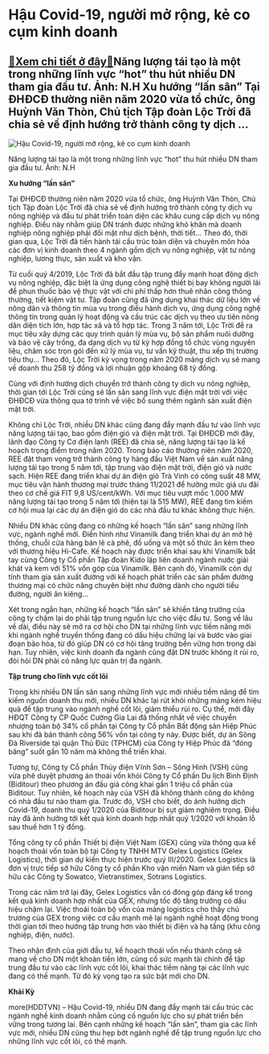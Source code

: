 Hậu Covid-19, người mở rộng, kẻ co cụm kinh doanh
=================================================

[:gift:Xem chi tiết ở đây:gift:](https://hddtvn.com/hau-covid-19-nguoi-mo-rong-ke-co-cum-kinh-doanh/)Năng lượng tái tạo là một trong những lĩnh vực “hot” thu hút nhiều DN tham gia đầu tư. Ảnh: N.H Xu hướng “lấn sân” Tại ĐHĐCĐ thường niên năm 2020 vừa tổ chức, ông Huỳnh Văn Thòn, Chủ tịch Tập đoàn Lộc Trời đã chia sẻ về định hướng trở thành công ty dịch …
---------------------------------------------------------------------------------------------------------------------------------------------------------------------------------------------------------------------------------------------------------------





![Hậu Covid-19, người mở rộng, kẻ co cụm kinh doanh](https://haiquanonline.com.vn/stores/news_dataimages/anhnd/072020/16/18/in_article/1935_5-3323_IMG_6768.jpg?rt=20200717075137 "Năng lượng tái tạo là một trong những lĩnh vực ")


Năng lượng tái tạo là một trong những lĩnh vực “hot” thu hút nhiều DN tham gia đầu tư. Ảnh: N.H



**Xu hướng “lấn sân”**


Tại ĐHĐCĐ thường niên năm 2020 vừa tổ chức, ông Huỳnh Văn Thòn, Chủ tịch Tập đoàn Lộc Trời đã chia sẻ về định hướng trở thành công ty dịch vụ nông nghiệp và đầu tư phát triển toàn diện các khâu cung cấp dịch vụ nông nghiệp. Điều này nhằm giúp DN tránh được những khó khăn mà doanh nghiệp nông nghiệp phải đối mặt như dịch bệnh, thời tiết… Theo đó, thời gian qua, Lộc Trời đã tiến hành tái cấu trúc toàn diện và chuyên môn hóa các đơn vị kinh doanh theo 4 ngành gồm dịch vụ nông nghiệp, vật tư nông nghiệp, lương thực, sản xuất và kho vận.


Từ cuối quý 4/2019, Lộc Trời đã bắt đầu tập trung đẩy mạnh hoạt động dịch vụ nông nghiệp, đặc biệt là ứng dụng công nghệ thiết bị bay không người lái để phun thuốc bảo vệ thực vật với chi phí thấp hơn thuê nhân công thông thường, tiết kiệm vật tư. Tập đoàn cũng đã ứng dụng khai thác dữ liệu lớn về nông dân và thông tin mùa vụ trong điều hành dịch vụ, ứng dụng công nghệ thông tin trong quản lý hoạt động và cấu trúc các dịch vụ theo ưu tiên nông dân diện tích lớn, hợp tác xã và tổ hợp tác. Trong 3 năm tới, Lộc Trời đề ra mục tiêu xây dựng các quy trình quản lý mùa vụ, bộ sản phẩm nuôi dưỡng và bảo vệ cây trồng, đa dạng dịch vụ từ ký hợp đồng tổ chức vùng nguyên liệu, chăm sóc trọn gói đến xử lý mùa vụ, tư vấn kỹ thuật, thu xếp thị trường tiêu thụ… Theo đó, Lộc Trời kỳ vọng trong năm 2020 mảng dịch vụ sẽ mang về doanh thu 258 tỷ đồng và lợi nhuận gộp khoảng 68 tỷ đồng.


Cùng với định hướng dịch chuyển trở thành công ty dịch vụ nông nghiệp, thời gian tới Lộc Trời cũng sẽ lấn sân sang lĩnh vực điện mặt trời với việc ĐHĐCĐ vừa thông qua tờ trình về việc bổ sung thêm ngành sản xuất điện mặt trời.


Không chỉ Lộc Trời, nhiều DN khác cũng đang đẩy mạnh đầu tư vào lĩnh vực năng lượng tái tạo, bao gồm điện gió và điện mặt trời. Tại ĐHĐCĐ mới đây, lãnh đạo Công ty Cơ điện lạnh (REE) đã chia sẻ, năng lượng tái tạo là kế hoạch trọng điểm trong năm 2020. Trong báo cáo thường niên năm 2020, REE đặt tham vọng trở thành công ty hàng đầu Việt Nam về sản xuất năng lượng tái tạo trong 5 năm tới, tập trung vào điện mặt trời, điện gió và nước sạch. Hiện REE đang triển khai dự án điện gió Trà Vinh có công suất 48 MW, mục tiêu vận hành thương mại trước tháng 11/2021 để hưởng mức giá ưu đãi theo cơ chế giá FIT 9,8 US/cent/kWh. Với mục tiêu vượt mốc 1.000 MW năng lượng tái tạo trong 5 năm tới (hiện tại là 515 MW), REE đang tìm kiếm cơ hội mua lại các dự án điện gió do các nhà đầu tư khác không thực hiện.


Nhiều DN khác cũng đang có những kế hoạch “lấn sân” sang những lĩnh vực, ngành nghề mới. Điển hình như Vinamilk đang triển khai dự án mở hệ thống, chuỗi cửa hàng bán lẻ cà phê, đồ uống và một số thức ăn kèm theo với thương hiệu Hi-Cafe. Kế hoạch này được triển khai sau khi Vinamilk bắt tay cùng Công ty Cổ phần Tập đoàn Kido lập liên doanh ngành nước giải khát và kem với 51% vốn góp của Vinamilk. Bên cạnh đó, Vinamilk còn dự tính tham gia sản xuất đường với kế hoạch phát triển các sản phẩm đường thương mại có chức năng chuyên biệt như đường dành cho người tiểu đường, người ăn kiêng…


Xét trong ngắn hạn, những kế hoạch “lấn sân” sẽ khiến tăng trưởng của công ty chậm lại do phải tập trung nguồn lực cho việc đầu tư. Song về lâu về dài, điều này sẽ mở ra cơ hội cho DN tại những lĩnh vực tiềm năng mới khi ngành nghề truyền thống đang có dấu hiệu chững lại và bước vào giai đoạn bão hòa, từ đó giúp DN có cơ hội tăng trưởng bền vững hơn trong dài hạn. Tuy nhiên, việc kinh doanh đa ngành cũng đặt DN trước không ít rủi ro, đòi hỏi DN phải có năng lực quản trị đa ngành.


**Tập trung cho lĩnh vực cốt lõi**


Trong khi nhiều DN lấn sân sang những lĩnh vực mới nhiều tiềm năng để tìm kiếm nguồn doanh thu mới, nhiều DN khác lại rút khỏi những mảng kém hiệu quả để tập trung vào ngành nghề cốt lõi, giảm thiểu rủi ro. Cụ thể, mới đây HĐQT Công ty CP Quốc Cường Gia Lai đã thống nhất về việc chuyển nhượng toàn bộ 34% cổ phần tại Công ty Cổ phần Bất động sản Hiệp Phúc sau khi đã bán thành công 56% vốn tại công ty này. Được biết, dự án Sông Đà Riverside tại quận Thủ Đức (TPHCM) của Công ty Hiệp Phúc đã “đóng băng” suốt gần 10 năm mà không thể triển khai.


Tương tự, Công ty Cổ phần Thủy điện Vĩnh Sơn – Sông Hinh (VSH) cũng vừa phê duyệt phương án thoái vốn khỏi Công ty Cổ phần Du lịch Bình Định (Biditour) theo phương án đấu giá công khai gần 1 triệu cổ phần của Biditour. Tuy nhiên, kế hoạch này của VSH đã không thành công do không có nhà đầu tư nào tham gia. Trước đó, VSH cho biết, do ảnh hưởng dịch Covid-19, doanh thu quý 1/2020 của Biditour bị sụt giảm nghiêm trọng. Điều này đã ảnh hưởng tới kết quả kinh doanh hợp nhất quý 1/2020 với khoản lỗ sau thuế hơn 1 tỷ đồng.


Tổng công ty cổ phần Thiết bị điện Việt Nam (GEX) cũng vừa thông qua kế hoạch thoái vốn toàn bộ tại Công ty TNHH MTV Gelex Logistics (Gelex Logistics), thời gian dự kiến thực hiện trước quý III/2020. Gelex Logistics là đơn vị trực tiếp sở hữu Công ty cổ phần Kho vận miền Nam và gián tiếp sở hữu các Công ty Sowatco, Vietranstimex, Sotrans Logistics.


Trong các năm trở lại đây, Gelex Logistics vẫn có đóng góp đáng kể trong kết quả kinh doanh hợp nhất của GEX, nhưng tốc độ tăng trưởng có dấu hiệu chậm lại. Việc thoái toàn bộ vốn của mảng logistics cho thấy chủ trương của GEX trong việc cơ cấu mạnh mẽ lại ngành nghề hoạt động trong thời gian tới theo hướng tập trung hơn vào thiết bị điện và hạ tầng (khu công nghiệp, điện, nước).


Theo nhận định của giới đầu tư, kế hoạch thoái vốn nếu thành công sẽ mang về cho DN một khoản tiền lớn, củng cố sức mạnh tài chính để tập trung đầu tư vào các lĩnh vực cốt lõi, khai thác tiềm năng tại các lĩnh vực đang có thế mạnh. Từ đó kỳ vọng tạo ra sức bật mới cho DN.




**Khải Kỳ**



more(HDDTVN) – Hậu Covid-19, nhiều DN đang đẩy mạnh tái cấu trúc các ngành nghề kinh doanh nhằm củng cố nguồn lực cho sự phát triển bền vững trong tương lai. Bên cạnh những kế hoạch “lấn sân”, tham gia các lĩnh vực mới, nhiều DN cũng thu hẹp bớt ngành nghề để tập trung nguồn lực cho những lĩnh vực cốt lõi, có thế mạnh.


